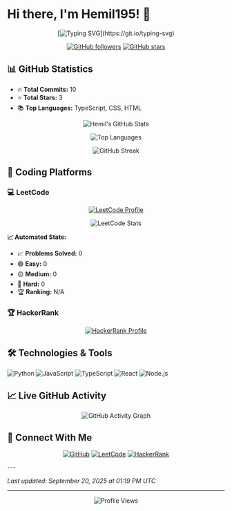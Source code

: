 # Hi there, I'm Hemil195! 👋

<div align="center">

[![Typing SVG](https://readme-typing-svg.herokuapp.com?font=Fira+Code&pause=1000&color=36BCF7&center=true&vCenter=true&width=500&lines=Full+Stack+Developer;Open+Source+Enthusiast;Problem+Solver;Always+Learning;Welcome+to+my+GitHub+Profile!)](https://git.io/typing-svg)

[![GitHub followers](https://img.shields.io/github/followers/Hemil195?style=social)](https://github.com/Hemil195)
[![GitHub stars](https://img.shields.io/github/stars/Hemil195?style=social)](https://github.com/Hemil195)

</div>


## 📊 GitHub Statistics

<!-- GITHUB_STATS_START -->
- 🔥 **Total Commits:** 10
- ⭐ **Total Stars:** 3  
- 📚 **Top Languages:** TypeScript, CSS, HTML
<!-- GITHUB_STATS_END -->

<div align="center">
  
![Hemil's GitHub Stats](https://github-readme-stats.vercel.app/api?username=Hemil195&show_icons=true&theme=radical&count_private=true&include_all_commits=true)

![Top Languages](https://github-readme-stats.vercel.app/api/top-langs/?username=Hemil195&layout=compact&theme=radical&langs_count=8)

![GitHub Streak](https://streak-stats.demolab.com/?user=Hemil195&theme=radical)

</div>

## 🧠 Coding Platforms

### 💻 LeetCode 
<div align="center">
  
[![LeetCode Profile](https://img.shields.io/badge/LeetCode-hemilpatel0195-FFA116?style=for-the-badge&logo=leetcode&logoColor=black)](https://leetcode.com/Hemil195)

![LeetCode Stats](https://leetcard.jacoblin.cool/hemilapatel0195?theme=dark&font=Roboto&ext=contest)

</div>

<!-- LEETCODE_STATS_START -->
**📈 Automated Stats:**
- 📈 **Problems Solved:** 0
- 🟢 **Easy:** 0
- 🟡 **Medium:** 0  
- 🔴 **Hard:** 0
- 🏆 **Ranking:** N/A
<!-- LEETCODE_STATS_END -->

### 🏆 HackerRank
<div align="center">
  
[![HackerRank Profile](https://img.shields.io/badge/HackerRank-hemilpatel0195-2EC866?style=for-the-badge&logo=hackerrank&logoColor=white)](https://www.hackerrank.com/profile/hemilpatel0195)

</div>

## 🛠️ Technologies & Tools

![Python](https://img.shields.io/badge/-Python-3776AB?style=flat&logo=python&logoColor=white)
![JavaScript](https://img.shields.io/badge/-JavaScript-F7DF1E?style=flat&logo=javascript&logoColor=black)
![TypeScript](https://img.shields.io/badge/-TypeScript-3178C6?style=flat&logo=typescript&logoColor=white)
![React](https://img.shields.io/badge/-React-61DAFB?style=flat&logo=react&logoColor=black)
![Node.js](https://img.shields.io/badge/-Node.js-339933?style=flat&logo=node.js&logoColor=white)

## 📈 Live GitHub Activity

<div align="center">

![GitHub Activity Graph](https://github-readme-activity-graph.vercel.app/graph?username=Hemil195&theme=react-dark&hide_border=true)

</div>

## 🤝 Connect With Me

<div align="center">

[![GitHub](https://img.shields.io/badge/GitHub-Hemil195-181717?style=for-the-badge&logo=github&logoColor=white)](https://github.com/Hemil195)
[![LeetCode](https://img.shields.io/badge/LeetCode-Hemil195-FFA116?style=for-the-badge&logo=leetcode&logoColor=black)](https://leetcode.com/Hemil195)
[![HackerRank](https://img.shields.io/badge/HackerRank-Hemil195-2EC866?style=for-the-badge&logo=hackerrank&logoColor=white)](https://www.hackerrank.com/profile/Hemil195)

</div>
---

*Last updated: September 20, 2025 at 01:19 PM UTC*

---

<div align="center">

![Profile Views](https://komarev.com/ghpvc/?username=Hemil195&color=blue&style=for-the-badge)

</div>
